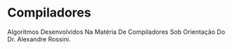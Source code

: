 # Compiladores
Algoritmos Desenvolvidos Na Matéria De Compiladores Sob Orientação Do Dr. Alexandre Rossini.
